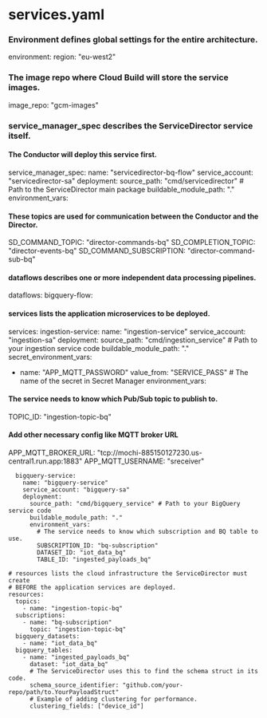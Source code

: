 # services.yaml

### Environment defines global settings for the entire architecture.
environment:
region: "eu-west2"
### The image repo where Cloud Build will store the service images.
image_repo: "gcm-images"

### service_manager_spec describes the ServiceDirector service itself.
#### The Conductor will deploy this service first.
service_manager_spec:
name: "servicedirector-bq-flow"
service_account: "servicedirector-sa"
deployment:
source_path: "cmd/servicedirector" # Path to the ServiceDirector main package
buildable_module_path: "."
environment_vars:
#### These topics are used for communication between the Conductor and the Director.
SD_COMMAND_TOPIC: "director-commands-bq"
SD_COMPLETION_TOPIC: "director-events-bq"
SD_COMMAND_SUBSCRIPTION: "director-command-sub-bq"

#### dataflows describes one or more independent data processing pipelines.
dataflows:
bigquery-flow:
#### services lists the application microservices to be deployed.
services:
ingestion-service:
name: "ingestion-service"
service_account: "ingestion-sa"
deployment:
source_path: "cmd/ingestion_service" # Path to your ingestion service code
buildable_module_path: "."
secret_environment_vars:
- name: "APP_MQTT_PASSWORD"
value_from: "SERVICE_PASS" # The name of the secret in Secret Manager
environment_vars:
#### The service needs to know which Pub/Sub topic to publish to.
TOPIC_ID: "ingestion-topic-bq"
#### Add other necessary config like MQTT broker URL
APP_MQTT_BROKER_URL: "tcp://mochi-885150127230.us-central1.run.app:1883"
APP_MQTT_USERNAME: "sreceiver"

      bigquery-service:
        name: "bigquery-service"
        service_account: "bigquery-sa"
        deployment:
          source_path: "cmd/bigquery_service" # Path to your BigQuery service code
          buildable_module_path: "."
          environment_vars:
            # The service needs to know which subscription and BQ table to use.
            SUBSCRIPTION_ID: "bq-subscription"
            DATASET_ID: "iot_data_bq"
            TABLE_ID: "ingested_payloads_bq"

    # resources lists the cloud infrastructure the ServiceDirector must create
    # BEFORE the application services are deployed.
    resources:
      topics:
        - name: "ingestion-topic-bq"
      subscriptions:
        - name: "bq-subscription"
          topic: "ingestion-topic-bq"
      bigquery_datasets:
        - name: "iot_data_bq"
      bigquery_tables:
        - name: "ingested_payloads_bq"
          dataset: "iot_data_bq"
          # The ServiceDirector uses this to find the schema struct in its code.
          schema_source_identifier: "github.com/your-repo/path/to.YourPayloadStruct"
          # Example of adding clustering for performance.
          clustering_fields: ["device_id"]